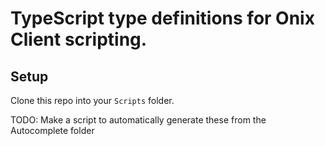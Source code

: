 # TypeScript type definitions for Onix Client scripting.

## Setup
Clone this repo into your `Scripts` folder.


TODO: Make a script to automatically generate these from the Autocomplete folder
